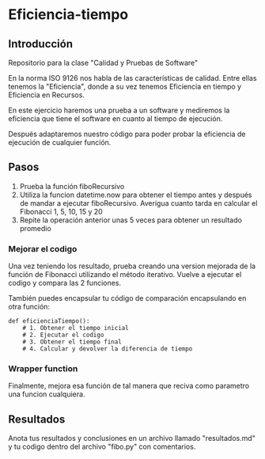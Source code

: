 # Eficiencia-tiempo

## Introducción
Repositorio para la clase "Calidad y Pruebas de Software"

En la norma ISO 9126 nos habla de las características de calidad. Entre ellas tenemos la "Eficiencia", donde a su vez tenemos Eficiencia en tiempo y Eficiencia en Recursos.

En este ejercicio haremos una prueba a un software y mediremos la eficiencia que tiene el software en cuanto al tiempo de ejecución.

Después adaptaremos nuestro código para poder probar la eficiencia de ejecución de cualquier función.

## Pasos

1. Prueba la función fiboRecursivo
2. Utiliza la funcion datetime.now para obtener el tiempo antes y después de mandar a ejecutar fiboRecursivo. Averigua cuanto tarda en calcular el Fibonacci 1, 5, 10, 15 y 20
3. Repite la operación anterior unas 5 veces para obtener un resultado promedio

### Mejorar el codigo
Una vez teniendo los resultado, prueba creando una version mejorada de la función de Fibonacci utilizando el método iterativo. Vuelve a ejecutar el codigo y compara las 2 funciones.

También puedes encapsular tu código de comparación encapsulando en otra función:
```
def eficienciaTiempo():
    # 1. Obtener el tiempo inicial
    # 2. Ejecutar el codigo
    # 3. Obtener el tiempo final
    # 4. Calcular y devolver la diferencia de tiempo
```

### Wrapper function
Finalmente, mejora esa función de tal manera que reciva como parametro una funcion cualquiera.

## Resultados
Anota tus resultados y conclusiones en un archivo llamado "resultados.md" y tu codigo dentro del archivo "fibo.py" con comentarios.
